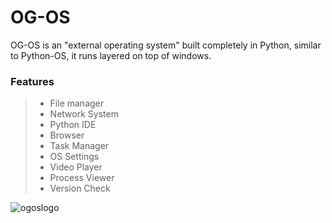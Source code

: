# OG-OS
OG-OS is an "external operating system" built completely in Python, similar to Python-OS, it runs layered on top of windows.

### Features
> * File manager
> * Network System
> * Python IDE
> * Browser
> * Task Manager
> * OS Settings
> * Video Player
> * Process Viewer
> * Version Check


![ogoslogo](https://github.com/user-attachments/assets/5b185b7e-ecdb-44a4-9fd0-181baaa4edad)
